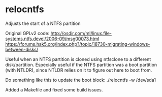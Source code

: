# relocntfs
Adjusts the start of a NTFS partition

Original GPLv2 code:
http://osdir.com/ml/linux.file-systems.ntfs.devel/2006-09/msg00073.html
https://forums.hak5.org/index.php?/topic/18730-migrating-windows-between-disks/

Useful when an NTFS partition is cloned using ntfsclone to a different disk/partition.
Especially useful if the NTFS partition was a boot partition (with NTLDR), since NTLDR
relies on it to figure out here to boot from.

Do something like this to update the boot block:
./relocntfs -w /dev/sda1

Added a Makefile and fixed some build issues.

